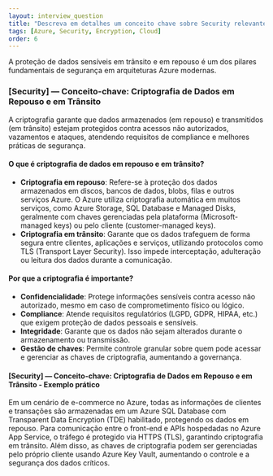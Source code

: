 ```yaml
---
layout: interview_question
title: "Descreva em detalhes um conceito chave sobre Security relevante para arquitetura no Azure"
tags: [Azure, Security, Encryption, Cloud]
order: 6
---
```


A proteção de dados sensíveis em trânsito e em repouso é um dos pilares fundamentais de segurança em arquiteturas Azure modernas.

### [Security] — Conceito-chave: Criptografia de Dados em Repouso e em Trânsito

A criptografia garante que dados armazenados (em repouso) e transmitidos (em trânsito) estejam protegidos contra acessos não autorizados, vazamentos e ataques, atendendo requisitos de compliance e melhores práticas de segurança.

#### O que é criptografia de dados em repouso e em trânsito?

- **Criptografia em repouso**: Refere-se à proteção dos dados armazenados em discos, bancos de dados, blobs, filas e outros serviços Azure. O Azure utiliza criptografia automática em muitos serviços, como Azure Storage, SQL Database e Managed Disks, geralmente com chaves gerenciadas pela plataforma (Microsoft-managed keys) ou pelo cliente (customer-managed keys).
- **Criptografia em trânsito**: Garante que os dados trafeguem de forma segura entre clientes, aplicações e serviços, utilizando protocolos como TLS (Transport Layer Security). Isso impede interceptação, adulteração ou leitura dos dados durante a comunicação.

#### Por que a criptografia é importante?

- **Confidencialidade**: Protege informações sensíveis contra acesso não autorizado, mesmo em caso de comprometimento físico ou lógico.
- **Compliance**: Atende requisitos regulatórios (LGPD, GDPR, HIPAA, etc.) que exigem proteção de dados pessoais e sensíveis.
- **Integridade**: Garante que os dados não sejam alterados durante o armazenamento ou transmissão.
- **Gestão de chaves**: Permite controle granular sobre quem pode acessar e gerenciar as chaves de criptografia, aumentando a governança.

#### [Security] — Conceito-chave: Criptografia de Dados em Repouso e em Trânsito - Exemplo prático

Em um cenário de e-commerce no Azure, todas as informações de clientes e transações são armazenadas em um Azure SQL Database com Transparent Data Encryption (TDE) habilitado, protegendo os dados em repouso. Para comunicação entre o front-end e APIs hospedadas no Azure App Service, o tráfego é protegido via HTTPS (TLS), garantindo criptografia em trânsito. Além disso, as chaves de criptografia podem ser gerenciadas pelo próprio cliente usando Azure Key Vault, aumentando o controle e a segurança dos dados críticos.
